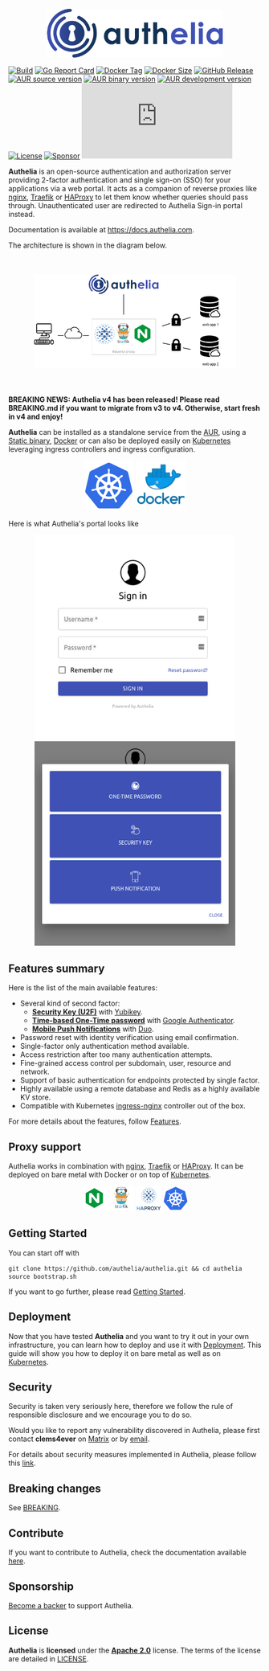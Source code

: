 <p align="center">
  <img src="./docs/images/authelia-title.png" width="350" title="Authelia">
</p>
<!-- Current release: 4.9.0 -->

  [![Build](https://img.shields.io/buildkite/d6543d3ece3433f46dbe5fd9fcfaf1f68a6dbc48eb1048bc22/master?style=flat-square&color=brightgreen)](https://buildkite.com/authelia/authelia)
  [![Go Report Card](https://goreportcard.com/badge/github.com/authelia/authelia?style=flat-square)](https://goreportcard.com/report/github.com/authelia/authelia)
  [![Docker Tag](https://img.shields.io/docker/v/authelia/authelia?logo=docker&style=flat-square&color=blue&sort=semver)](https://microbadger.com/images/authelia/authelia)
  [![Docker Size](https://img.shields.io/docker/image-size/authelia/authelia?logo=docker&style=flat-square&color=blue&sort=semver)](https://hub.docker.com/r/authelia/authelia/tags)
  [![GitHub Release](https://img.shields.io/github/release/authelia/authelia.svg?logo=github&style=flat-square&color=blue)](https://github.com/authelia/authelia/releases)
  [![AUR source version](https://img.shields.io/aur/version/authelia?logo=arch-linux&label=authelia&style=flat-square&color=blue)](https://aur.archlinux.org/packages/authelia/)
  [![AUR binary version](https://img.shields.io/aur/version/authelia-bin?logo=arch-linux&label=authelia-bin&style=flat-square&color=blue)](https://aur.archlinux.org/packages/authelia-bin/)
  [![AUR development version](https://img.shields.io/aur/version/authelia-git?logo=arch-linux&label=authelia-git&style=flat-square&color=blue)](https://aur.archlinux.org/packages/authelia-git/)
  [![License](https://img.shields.io/github/license/authelia/authelia?style=flat-square&color=blue)][Apache 2.0]
  [![Sponsor](https://img.shields.io/badge/donate-opencollective-blue.svg?style=flat-square)](https://opencollective.com/authelia-sponsors)
  [![Matrix](https://img.shields.io/matrix/authelia:matrix.org?logo=matrix&style=flat-square&color=blue)](https://riot.im/app/#/room/#authelia:matrix.org)

**Authelia** is an open-source authentication and authorization server
providing 2-factor authentication and single sign-on (SSO) for your
applications via a web portal.
It acts as a companion of reverse proxies like [nginx], [Traefik] or [HAProxy] to let them know whether queries should pass through. Unauthenticated user are
redirected to Authelia Sign-in portal instead.

Documentation is available at https://docs.authelia.com.

The architecture is shown in the diagram below.

<p align="center" style="margin:50px">
  <img src="./docs/images/archi.png"/>
</p>

**BREAKING NEWS: Authelia v4 has been released!
Please read BREAKING.md if you want to migrate from v3 to v4. Otherwise, start fresh in v4 and enjoy!**

**Authelia** can be installed as a standalone service from the [AUR](https://aur.archlinux.org/packages/authelia/), using a [Static binary](https://github.com/authelia/authelia/releases/latest), [Docker]
or can also be deployed easily on [Kubernetes] leveraging ingress controllers and ingress configuration.

<p align="center">
  <img src="./docs/images/logos/kubernetes.logo.png" height="100"/>
  <img src="./docs/images/logos/docker.logo.png" width="100">
</p>

Here is what Authelia's portal looks like

<p align="center">
  <img src="./docs/images/1FA.png" width="400" />
  <img src="./docs/images/2FA-METHODS.png" width="400" />
</p>

## Features summary

Here is the list of the main available features:

* Several kind of second factor:
  * **[Security Key (U2F)](https://docs.authelia.com/features/2fa/security-key)** with [Yubikey].
  * **[Time-based One-Time password](https://docs.authelia.com/features/2fa/one-time-password)** with [Google Authenticator].
  * **[Mobile Push Notifications](https://docs.authelia.com/features/2fa/push-notifications)** with [Duo](https://duo.com/).
* Password reset with identity verification using email confirmation.
* Single-factor only authentication method available.
* Access restriction after too many authentication attempts.
* Fine-grained access control per subdomain, user, resource and network.
* Support of basic authentication for endpoints protected by single factor.
* Highly available using a remote database and Redis as a highly available KV store.
* Compatible with Kubernetes [ingress-nginx](https://github.com/kubernetes/ingress-nginx) controller out of the box.

For more details about the features, follow [Features](https://docs.authelia.com/features/).

## Proxy support

Authelia works in combination with [nginx], [Traefik] or [HAProxy]. It can be deployed on bare metal with
Docker or on top of [Kubernetes].

<p align="center">
  <img src="./docs/images/logos/nginx.logo.png" height="50"/>
  <img src="./docs/images/logos/traefik.logo.png" height="50"/>
  <img src="./docs/images/logos/haproxy.logo.png" height="50"/>  
  <img src="./docs/images/logos/kubernetes.logo.png" height="50"/> 
</p>

## Getting Started

You can start off with

    git clone https://github.com/authelia/authelia.git && cd authelia
    source bootstrap.sh

If you want to go further, please read [Getting Started](https://docs.authelia.com/getting-started).

## Deployment

Now that you have tested **Authelia** and you want to try it out in your own infrastructure,
you can learn how to deploy and use it with [Deployment](https://docs.authelia.com/deployment/deployment-ha).
This guide will show you how to deploy it on bare metal as well as on
[Kubernetes](https://kubernetes.io/).

## Security

Security is taken very seriously here, therefore we follow the rule of responsible
disclosure and we encourage you to do so.

Would you like to report any vulnerability discovered in Authelia, please first contact
**clems4ever** on [Matrix](https://riot.im/app/#/room/#authelia:matrix.org) or by
[email](mailto:clement.michaud34@gmail.com).

For details about security measures implemented in Authelia, please follow
this [link](https://docs.authelia.com/security/measures.html).

## Breaking changes

See [BREAKING](./BREAKING.md).

## Contribute

If you want to contribute to Authelia, check the documentation available
[here](https://docs.authelia.com/contributing/).

## Sponsorship

[Become a backer](https://opencollective.com/authelia-sponsors) to support Authelia.

## License

**Authelia** is **licensed** under the **[Apache 2.0]** license. The terms of the license are detailed
in [LICENSE](./LICENSE).


[Apache 2.0]: https://www.apache.org/licenses/LICENSE-2.0
[TOTP]: https://en.wikipedia.org/wiki/Time-based_One-time_Password_Algorithm
[Security Key]: https://www.yubico.com/about/background/fido/
[Yubikey]: https://www.yubico.com/products/yubikey-hardware/yubikey4/
[auth_request]: https://nginx.org/en/docs/http/ngx_http_auth_request_module.html
[Google Authenticator]: https://play.google.com/store/apps/details?id=com.google.android.apps.authenticator2&hl=en
[config.template.yml]: ./config.template.yml
[nginx]: https://www.nginx.com/
[Traefik]: https://traefik.io/
[HAProxy]: https://www.haproxy.org/
[Docker]: https://docker.com/
[Kubernetes]: https://kubernetes.io/
